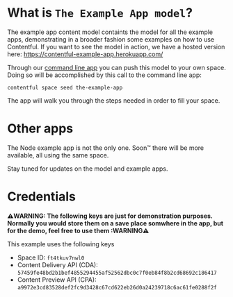 What is `The Example App model`?
================================

The example app content model containts the model for all the example apps, demonstrating in a broader fashion some examples on how to use
Contentful. If you want to see the model in action, we have a hosted version here: https://contentful-example-app.herokuapp.com/

Through our [command line app](https://github.com/contentful/contentful-cli) you can push this model to your own space. Doing so will be
accomplished by this call to the command line app:

```
contentful space seed the-example-app
```

The app will walk you through the steps needed in order to fill your space.

Other apps
==========

The Node example app is not the only one. Soon™ there will be more available, all using the
same space.

Stay tuned for updates on the model and example apps.



Credentials
===========

**⚠️WARNING: The following keys are just for demonstration purposes. Normally you would store them on a save place somwhere in the app, but for the demo, feel free to use them :WARNING⚠️**

This example uses the following keys

* Space ID: `ft4tkuv7nwl0`
* Content Delivery API (CDA): `57459fe48bd2b1bef4855294455af52562dbc0c7f0eb84f8b2cd68692c186417`
* Content Preview API (CPA): `a9972e3cd83528def2fc9d3428c67cd622eb26d0a24239718c6ac61fe0288f2f`
